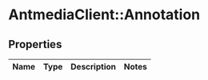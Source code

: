 # AntmediaClient::Annotation

## Properties
Name | Type | Description | Notes
------------ | ------------- | ------------- | -------------


